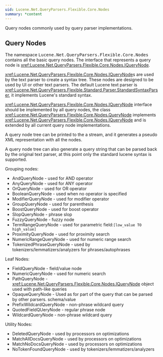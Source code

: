 ```yaml
---
uid: Lucene.Net.QueryParsers.Flexible.Core.Nodes
summary: *content
---
```


<!--
 Licensed to the Apache Software Foundation (ASF) under one or more
 contributor license agreements.  See the NOTICE file distributed with
 this work for additional information regarding copyright ownership.
 The ASF licenses this file to You under the Apache License, Version 2.0
 (the "License"); you may not use this file except in compliance with
 the License.  You may obtain a copy of the License at

     http://www.apache.org/licenses/LICENSE-2.0

 Unless required by applicable law or agreed to in writing, software
 distributed under the License is distributed on an "AS IS" BASIS,
 WITHOUT WARRANTIES OR CONDITIONS OF ANY KIND, either express or implied.
 See the License for the specific language governing permissions and
 limitations under the License.
-->


Query nodes commonly used by query parser implementations.

## Query Nodes

The namespace <tt>Lucene.Net.QueryParsers.Flexible.Core.Nodes</tt> contains all the basic query nodes. The interface that represents a query node is <xref:Lucene.Net.QueryParsers.Flexible.Core.Nodes.IQueryNode>. 

<xref:Lucene.Net.QueryParsers.Flexible.Core.Nodes.IQueryNode>s are used by the text parser to create a syntax tree. These nodes are designed to be used by UI or other text parsers. The default Lucene text parser is <xref:Lucene.Net.QueryParsers.Flexible.Standard.Parser.StandardSyntaxParser>, it implements Lucene's standard syntax. 

<xref:Lucene.Net.QueryParsers.Flexible.Core.Nodes.IQueryNode> interface should be implemented by all query nodes, the class <xref:Lucene.Net.QueryParsers.Flexible.Core.Nodes.QueryNode> implements <xref:Lucene.Net.QueryParsers.Flexible.Core.Nodes.IQueryNode> and is extended by all current query node implementations. 

A query node tree can be printed to the a stream, and it generates a pseudo XML representation with all the nodes. 

A query node tree can also generate a query string that can be parsed back by the original text parser, at this point only the standard lucene syntax is supported. 

Grouping nodes:

* AndQueryNode - used for AND operator
* AnyQueryNode - used for ANY operator
* OrQueryNode - used for OR operator
* BooleanQueryNode - used when no operator is specified
* ModifierQueryNode - used for modifier operator
* GroupQueryNode - used for parenthesis
* BoostQueryNode - used for boost operator
* SlopQueryNode - phrase slop
* FuzzyQueryNode - fuzzy node
* TermRangeQueryNode - used for parametric field:`[low_value TO high_value]`
* ProximityQueryNode - used for proximity search
* NumericRangeQueryNode - used for numeric range search
* TokenizedPhraseQueryNode - used by tokenizers/lemmatizers/analyzers for phrases/autophrases 

 Leaf Nodes:

* FieldQueryNode - field/value node
* NumericQueryNode - used for numeric search
* PathQueryNode - <xref:Lucene.Net.QueryParsers.Flexible.Core.Nodes.IQueryNode> object used with path-like queries
* OpaqueQueryNode - Used as for part of the query that can be parsed by other parsers. schema/value
* PrefixWildcardQueryNode - non-phrase wildcard query
* QuotedFieldQUeryNode - regular phrase node
* WildcardQueryNode - non-phrase wildcard query 

 Utility Nodes:

* DeletedQueryNode - used by processors on optimizations
* MatchAllDocsQueryNode - used by processors on optimizations
* MatchNoDocsQueryNode - used by processors on optimizations
* NoTokenFoundQueryNode - used by tokenizers/lemmatizers/analyzers 